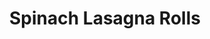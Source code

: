 ---
title: Spinach Lasagna Rolls
favorite: true
source: Skinnytaste
source_url: http://www.skinnytaste.com/2010/02/spinach-lasagna-rolls.html
yield: 
active_time: 
total_time: 
tags: ['italian', 'veg']
image: /uploads/lasagnaRolls.jpg
ingredients: "<ul><li>9 lasagna noodles, cooked</li>
	<li>10 oz frozen chopped spinach, thawed and completely drained</li>
	<li>15 oz fat free ricotta cheese (I like Polly-o)</li>
	<li>1/2 cup grated Parmesan cheese</li>
	<li>1 egg</li>
	<li>salt and fresh pepper</li>
	<li>32 oz tomato sauce</li>
	<li>9 tbsp (about 3 oz) part skim mozzarella cheese, shredded</li></ul>"
instructions: "<ol><li>Preheat oven to 350°. Combine spinach, ricotta, Parmesan, egg, salt and pepper in a medium bowl. Ladle about 1 cup sauce on the bottom of a 9 x 12 baking dish.</li>
	<li>Place a piece of wax paper on the counter and lay out lasagna noodles. Make sure noodles are dry. Take 1/3 cup of ricotta mixture and spread evenly over noodle. Roll carefully and place seam side down onto the baking dish. Repeat with remaining noodles.</li>
	<li>Ladle sauce over the noodles in the baking dish and top each one with 1 tbsp mozzarella cheese. Put foil over baking dish and bake for 40 minutes, or until cheese melts. Makes 9 rolls.</li>
	<li>To serve, ladle a little sauce on the plate and top with lasagna roll.</li></ol>"
notes: Added 1 whole bag Morningstar crumbles and whole wheat lasagna noodles, made 12 rolls and it was perfect. Can use 24oz sauce instead of 32oz.
---